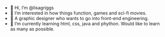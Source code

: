 - 👋 Hi, I’m @lisagriggs
- 👀 I’m interested in how things function, games and sci-fi movies.
- 🤞 A graphic designer who wants to go into front-end engineering.
- 🌱 I’m currently learning html, css, java and phython. Would like to learn as many as possible. 

<!---
lisagriggs/lisagriggs is a ✨ special ✨ repository because its `README.md` (this file) appears on your GitHub profile.
You can click the Preview link to take a look at your changes.
--->
